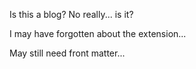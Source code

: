 ---
---

Is this a blog? No really... is it?

I may have forgotten about the extension...

May still need front matter...
